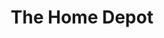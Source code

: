 ---
title: "The Home Depot"
url: /colorado-springs/the-home-depot-north-academy-boulevard/
shop: Baumarkt
---